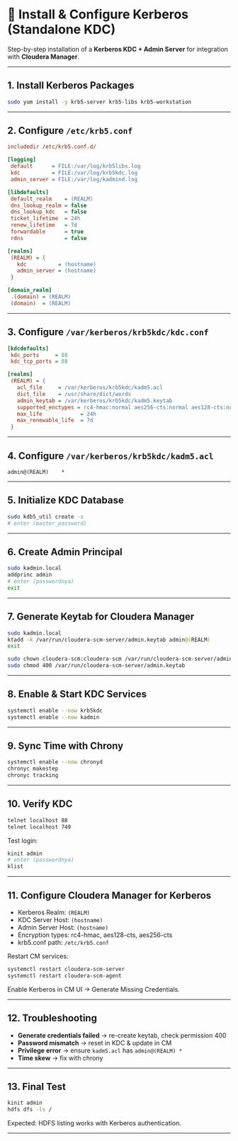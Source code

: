 # 📘 Install & Configure Kerberos (Standalone KDC)

Step-by-step installation of a **Kerberos KDC + Admin Server** for integration with **Cloudera Manager**.

---

## 1. Install Kerberos Packages
```bash
sudo yum install -y krb5-server krb5-libs krb5-workstation
```

---

## 2. Configure `/etc/krb5.conf`
```ini
includedir /etc/krb5.conf.d/

[logging]
 default      = FILE:/var/log/krb5libs.log
 kdc          = FILE:/var/log/krb5kdc.log
 admin_server = FILE:/var/log/kadmind.log

[libdefaults]
 default_realm    = (REALM)
 dns_lookup_realm = false
 dns_lookup_kdc   = false
 ticket_lifetime  = 24h
 renew_lifetime   = 7d
 forwardable      = true
 rdns             = false

[realms]
 (REALM) = {
   kdc          = (hostname)
   admin_server = (hostname)
 }

[domain_realm]
 .(domain) = (REALM)
 (domain)  = (REALM)
```

---

## 3. Configure `/var/kerberos/krb5kdc/kdc.conf`
```ini
[kdcdefaults]
 kdc_ports     = 88
 kdc_tcp_ports = 88

[realms]
 (REALM) = {
   acl_file     = /var/kerberos/krb5kdc/kadm5.acl
   dict_file    = /usr/share/dict/words
   admin_keytab = /var/kerberos/krb5kdc/kadm5.keytab
   supported_enctypes = rc4-hmac:normal aes256-cts:normal aes128-cts:normal
   max_life            = 24h
   max_renewable_life  = 7d
 }
```

---

## 4. Configure `/var/kerberos/krb5kdc/kadm5.acl`
```text
admin@(REALM)    *
```

---

## 5. Initialize KDC Database
```bash
sudo kdb5_util create -s
# enter (master_password)
```

---

## 6. Create Admin Principal
```bash
sudo kadmin.local
addprinc admin
# enter (passwordnya)
exit
```

---

## 7. Generate Keytab for Cloudera Manager
```bash
sudo kadmin.local
ktadd -k /var/run/cloudera-scm-server/admin.keytab admin@(REALM)
exit

sudo chown cloudera-scm:cloudera-scm /var/run/cloudera-scm-server/admin.keytab
sudo chmod 400 /var/run/cloudera-scm-server/admin.keytab
```

---

## 8. Enable & Start KDC Services
```bash
systemctl enable --now krb5kdc
systemctl enable --now kadmin
```

---

## 9. Sync Time with Chrony
```bash
systemctl enable --now chronyd
chronyc makestep
chronyc tracking
```

---

## 10. Verify KDC
```bash
telnet localhost 88
telnet localhost 749
```

Test login:
```bash
kinit admin
# enter (passwordnya)
klist
```

---

## 11. Configure Cloudera Manager for Kerberos

- Kerberos Realm: `(REALM)`  
- KDC Server Host: `(hostname)`  
- Admin Server Host: `(hostname)`  
- Encryption types: rc4-hmac, aes128-cts, aes256-cts  
- krb5.conf path: `/etc/krb5.conf`  

Restart CM services:
```bash
systemctl restart cloudera-scm-server
systemctl restart cloudera-scm-agent
```

Enable Kerberos in CM UI → Generate Missing Credentials.

---

## 12. Troubleshooting

- **Generate credentials failed** → re-create keytab, check permission 400  
- **Password mismatch** → reset in KDC & update in CM  
- **Privilege error** → ensure `kadm5.acl` has `admin@(REALM) *`  
- **Time skew** → fix with chrony  

---

## 13. Final Test
```bash
kinit admin
hdfs dfs -ls /
```

Expected: HDFS listing works with Kerberos authentication.

---
